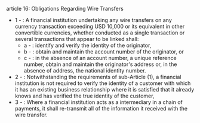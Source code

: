 article 16: Obligations Regarding Wire Transfers

<ul>
			<li>1 - : A financial institution undertaking any wire transfers on any currency transaction exceeding USD 10,000 or its equivalent in other convertible currencies, whether conducted as a single transaction or several transactions that appear to be linked shall:<ul>
						<li>a - : identify and verify the identity of the originator,<ul>
						</ul></li>						<li>b - : obtain and maintain the account number of the originator, or<ul>
						</ul></li>						<li>c - : in the absence of an account number, a unique reference number, obtain and maintain the originator&#39;s address or, in the absence of address, the national identity number.<ul>
						</ul></li>			</ul></li>			<li>2 - : Notwithstanding the requirements of sub-Article (1), a financial institution is not required to verify the identity of a customer with which it has an existing business relationship where it is satisfied that it already knows and has verified the true identity of the customer,<ul>
			</ul></li>			<li>3 - : Where a financial institution acts as a intermediary in a chain of payments, it shall re-transmit all of the information it received with the wire transfer.<ul>
			</ul></li></ul>